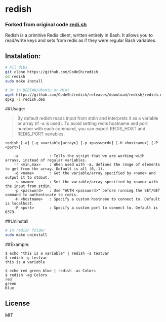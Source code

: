 # redish


### Forked from original code [redi.sh](https://github.com/crypt1d/redi.sh)

Redish is a primitive Redis client, written entirely in Bash. It allows you to read/write keys and sets from redis as if they were regular Bash variables.


## Instalation:
```bash
# All dibs
git clone https://github.com/CodeSh/redish
cd redish
sudo make install

# Or in DEBIAN/Ubuntu or Mint
wget https://github.com/CodeSh/redish/releases/download/redish/redish.deb
dpkg -i redish.deb
```
	


##Usage:

>By default redish reads input from stdin and interprets it as a variable or array (if -a is used).
>To avoid setting redis hostname and port number with each command, you can export REDIS_HOST and REDIS_PORT variables.

```
redish [-a] [-g <variable|array>] [-p <password>] [-H <hostname>] [-P <port>]

	-a              : Tells the script that we are working with arrays, instead of regular variables.
	-r <min,max>	: When used with -a, defines the range of elements to get from the array. Default is all (0,-1).
	-g <name>       : Get the variable/array specified by <name> and output it to stdout.
	-s <name>		: Set the variable/array specified by <name> with the input from stdin.
	-p <password>   : Use "AUTH <password>" before running the SET/GET command to authenticate to redis.
	-H <hostname>   : Specify a custom hostname to connect to. Default is localhost.
	-P <port>       : Specify a custom port to connect to. Default is 6379.
```

##Uninstall
```bash
# In redish folder
sudo make uninstall
```

##Example:

```shell
$ echo "this is a variable" | redish -s testvar
$ redish -g testvar
this is a variable
```

```shell
$ echo red green blue | redish -as Colors
$ redish -ag Colors
red
green
blue
```

License
----

MIT
